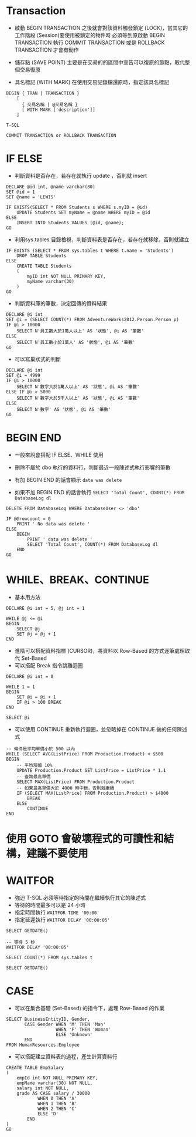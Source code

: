 # Transaction

- 啟動 BEGIN TRANSACTION 之後就會對該資料觸發鎖定 (LOCK)，當其它的工作階段 (Session)要使用被鎖定的物件時
  必須等到原啟動 BEGIN TRANSACTION 執行 COMMIT TRANSACTION 或是 ROLLBACK TRANSACTION 才會有動作

- 儲存點 (SAVE POINT) 主要是在交昜的的區間中宣告可以復原的節點，取代整個交易復原
- 具名標記 (WITH MARK) 在使用交易記錄檔還原時，指定該具名標記

```
BEGIN { TRAN | TRANSACTION } 
    [ 
      { 交易名稱 | @交易名稱 } 
      [ WITH MARK ['description']] 
    ]

T-SQL

COMMIT TRANSACTION or ROLLBACK TRANSACTION
```

# IF ELSE 

- 判斷資料是否存在，若存在就執行 update ，否則就 insert

```
DECLARE @id int, @name varchar(30)
SET @id = 1
SET @name = 'LEWIS'

IF EXISTS(SELECT * FROM Students s WHERE s.myID = @id)   
	UPDATE Students SET myName = @name WHERE myID = @id 
ELSE
	INSERT INTO Students VALUES (@id, @name);
GO 
```

- 利用sys.tables 目錄檢視，判斷資料表是否存在，若存在就移除，否則就建立

```
IF EXISTS (SELECT * FROM sys.tables t WHERE t.name = 'Students')
	DROP TABLE Students
ELSE 
	CREATE TABLE Students
	(
		myID int NOT NULL PRIMARY KEY,
		myName varchar(30)
	)
GO 
```

- 判斷資料庫的筆數，決定回傳的資料結果

```
DECLARE @i int
SET @i = (SELECT COUNT(*) FROM AdventureWorks2012.Person.Person p)
IF @i > 10000
	SELECT N'員工數大於1萬人以上' AS '狀態', @i AS '筆數'
ELSE
	SELECT N'員工數小於1萬人' AS '狀態', @i AS '筆數'
GO 
```

- 可以寫巢狀式的判斷

```
DECLARE @i int
SET @i = 4999
IF @i > 10000
	SELECT N'數字大於1萬人以上' AS '狀態', @i AS '筆數'
ELSE IF @i > 5000
	SELECT N'數字大於5千人以上' AS '狀態', @i AS '筆數'
ELSE
	SELECT N'數字' AS '狀態', @i AS '筆數'
GO 
```

# BEGIN END

- 一般來說會搭配 IF ELSE、WHILE 使用

- 刪除不屬於 dbo 執行的資料行，判斷最近一段陳述式執行影響的筆數
- 有加 BEGIN END 的話會顯示 ` data was delete `
- 如果不加 BEGIN END 的話會執行 `SELECT 'Total Count', COUNT(*) FROM DatabaseLog dl`

```
DELETE FROM DatabaseLog WHERE DatabaseUser <> 'dbo'

IF @@rowcount = 0 
	PRINT ' No data was delete '
ELSE 
	BEGIN
		PRINT ' data was delete '
		SELECT 'Total Count', COUNT(*) FROM DatabaseLog dl
	END	
GO
```

# WHILE、BREAK、CONTINUE 

- 基本用方法

```
DECLARE @i int = 5, @j int = 1

WHILE @j <= @i
BEGIN
	SELECT @j
	SET @j = @j + 1
END
```

- 進階可以搭配資料指標 (CURSOR)，將資料以 Row-Based 的方式逐筆處理取代 Set-Based
- 可以搭配 Break 指令跳離迴圈

```
DECLARE @i int = 0

WHILE 1 = 1
BEGIN
	SET @i = @i + 1
	IF @i > 100 BREAK
END

SELECT @i
```

- 可以使用 CONTINUE 重新執行迴圈，並忽略掉在 CONTINUE 後的任何陳述式

```
-- 條件是平均單價小於 500 以內
WHILE (SELECT AVG(ListPrice) FROM Production.Product) < $500
BEGIN  
	-- 平均漲幅 10%
	UPDATE Production.Product SET ListPrice = ListPrice * 1.1
	-- 查詢最高單價
	SELECT MAX(ListPrice) FROM Production.Product 	
	-- 如果最高單價大於 4000 時中斷，否則就繼續
	IF (SELECT MAX(ListPrice) FROM Production.Product) > $4000
		BREAK
	ELSE	
		CONTINUE
END
```

# 使用 GOTO 會破壞程式的可讀性和結構，建議不要使用

# WAITFOR

- 強迫 T-SQL 必須等待指定的時間在繼續執行其它的陳述式
- 等待的時間最多可以是 24 小時
- 指定時間執行 `WAITFOR TIME '00:00'` 
- 指定延遲執行 `WAITFOR DELAY '00:00:05'`

```
SELECT GETDATE()

-- 等待 5 秒
WAITFOR DELAY '00:00:05'

SELECT COUNT(*) FROM sys.tables t

SELECT GETDATE()
```

# CASE

- 可以在集合基礎 (Set-Based) 的指令下，處理 Row-Based 的作業

```
SELECT BusinessEntityID, Gender,
	   CASE Gender WHEN 'M' THEN 'Man'
	               WHEN 'F' THEN 'Woman'
				   ELSE 'Unknown'
	   END 
FROM HumanResources.Employee
```

- 可以搭配建立資料表的過程，產生計算資料行

```
CREATE TABLE EmpSalary
(
	empId int NOT NULL PRIMARY KEY,
	empName varchar(30) NOT NULL,
	salary int NOT NULL,
	grade AS CASE salary / 30000
			WHEN 0 THEN 'A'
			WHEN 1 THEN 'B'
			WHEN 2 THEN 'C'
			ELSE 'D'
		END
)
GO 
```

